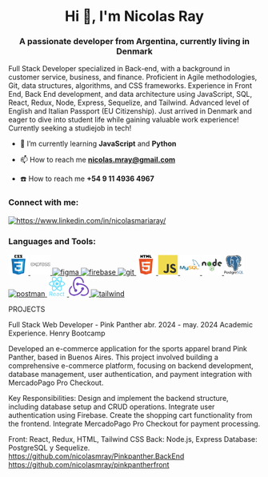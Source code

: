 <h1 align="center">Hi 👋, I'm Nicolas Ray</h1>
<h3 align="center">A passionate developer from Argentina, currently living in Denmark</h3>

Full Stack Developer specialized in Back-end, with a background in customer service, business, and finance. Proficient in Agile methodologies, Git, data structures, algorithms, and CSS frameworks. Experience in Front End, Back End development, and data architecture using JavaScript, SQL, React, Redux, Node, Express, Sequelize, and Tailwind. Advanced level of English and Italian Passport (EU Citizenship). 
Just arrived in Denmark and eager to dive into student life while gaining valuable work experience! Currently seeking a studiejob in tech!

- 🌱 I’m currently learning **JavaScript** and **Python**

- 📫 How to reach me **nicolas.mray@gmail.com**
  
- ☎️ How to reach me **+54 9 11 4936 4967**

<h3 align="left">Connect with me:</h3>
<p align="left">
<a href="https://linkedin.com/in/https://www.linkedin.com/in/nicolasmariaray/" target="blank"><img align="center" src="https://raw.githubusercontent.com/rahuldkjain/github-profile-readme-generator/master/src/images/icons/Social/linked-in-alt.svg" alt="https://www.linkedin.com/in/nicolasmariaray/" height="30" width="40" /></a>
</p>

<h3 align="left">Languages and Tools:</h3>
<p align="left"> <a href="https://www.w3schools.com/css/" target="_blank" rel="noreferrer"> <img src="https://raw.githubusercontent.com/devicons/devicon/master/icons/css3/css3-original-wordmark.svg" alt="css3" width="40" height="40"/> </a> <a href="https://expressjs.com" target="_blank" rel="noreferrer"> <img src="https://raw.githubusercontent.com/devicons/devicon/master/icons/express/express-original-wordmark.svg" alt="express" width="40" height="40"/> </a> <a href="https://www.figma.com/" target="_blank" rel="noreferrer"> <img src="https://www.vectorlogo.zone/logos/figma/figma-icon.svg" alt="figma" width="40" height="40"/> </a> <a href="https://firebase.google.com/" target="_blank" rel="noreferrer"> <img src="https://www.vectorlogo.zone/logos/firebase/firebase-icon.svg" alt="firebase" width="40" height="40"/> </a> <a href="https://git-scm.com/" target="_blank" rel="noreferrer"> <img src="https://www.vectorlogo.zone/logos/git-scm/git-scm-icon.svg" alt="git" width="40" height="40"/> </a> <a href="https://www.w3.org/html/" target="_blank" rel="noreferrer"> <img src="https://raw.githubusercontent.com/devicons/devicon/master/icons/html5/html5-original-wordmark.svg" alt="html5" width="40" height="40"/> </a> <a href="https://developer.mozilla.org/en-US/docs/Web/JavaScript" target="_blank" rel="noreferrer"> <img src="https://raw.githubusercontent.com/devicons/devicon/master/icons/javascript/javascript-original.svg" alt="javascript" width="40" height="40"/> </a> <a href="https://www.mysql.com/" target="_blank" rel="noreferrer"> <img src="https://raw.githubusercontent.com/devicons/devicon/master/icons/mysql/mysql-original-wordmark.svg" alt="mysql" width="40" height="40"/> </a> <a href="https://nodejs.org" target="_blank" rel="noreferrer"> <img src="https://raw.githubusercontent.com/devicons/devicon/master/icons/nodejs/nodejs-original-wordmark.svg" alt="nodejs" width="40" height="40"/> </a> <a href="https://www.postgresql.org" target="_blank" rel="noreferrer"> <img src="https://raw.githubusercontent.com/devicons/devicon/master/icons/postgresql/postgresql-original-wordmark.svg" alt="postgresql" width="40" height="40"/> </a> <a href="https://postman.com" target="_blank" rel="noreferrer"> <img src="https://www.vectorlogo.zone/logos/getpostman/getpostman-icon.svg" alt="postman" width="40" height="40"/> </a> <a href="https://reactjs.org/" target="_blank" rel="noreferrer"> <img src="https://raw.githubusercontent.com/devicons/devicon/master/icons/react/react-original-wordmark.svg" alt="react" width="40" height="40"/> </a> <a href="https://redux.js.org" target="_blank" rel="noreferrer"> <img src="https://raw.githubusercontent.com/devicons/devicon/master/icons/redux/redux-original.svg" alt="redux" width="40" height="40"/> </a> <a href="https://tailwindcss.com/" target="_blank" rel="noreferrer"> <img src="https://www.vectorlogo.zone/logos/tailwindcss/tailwindcss-icon.svg" alt="tailwind" width="40" height="40"/> </a> </p>

PROJECTS

Full Stack Web Developer - Pink Panther						abr. 2024 - may. 2024
Academic Experience. Henry Bootcamp

Developed an e-commerce application for the sports apparel brand Pink Panther, based in Buenos Aires. This project involved building a comprehensive e-commerce platform, focusing on backend development, database management, user authentication, and payment integration with MercadoPago Pro Checkout.

Key Responsibilities:
Design and implement the backend structure, including database setup and CRUD operations.
Integrate user authentication using Firebase.
Create the shopping cart functionality from the frontend.
Integrate MercadoPago Pro Checkout for payment processing.

Front: React, Redux, HTML, Tailwind CSS
Back: Node.js, Express
Database: PostgreSQL y Sequelize.
https://github.com/nicolasmray/Pinkpanther.BackEnd
https://github.com/nicolasmray/pinkpantherfront

